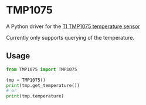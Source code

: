 # TMP1075
A Python driver for the [TI TMP1075 temperature sensor](http://www.ti.com/product/TMP1075)

Currently only supports querying of the temperature.

## Usage

```python
from TMP1075 import TMP1075

tmp = TMP1075()
print(tmp.get_temperature())
# or
print(tmp.temperature)
```
